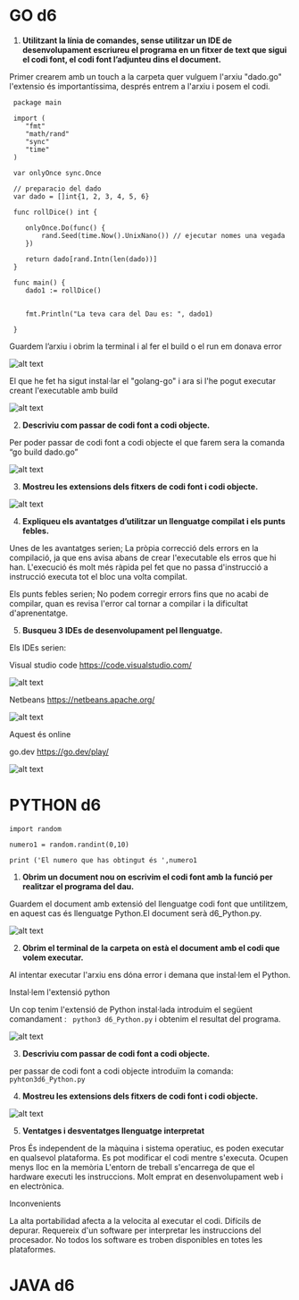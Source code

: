 # GO d6

1.  **Utilitzant la línia de comandes, sense utilitzar un IDE de desenvolupament escriureu el programa en un fitxer de text que sigui el codi font, el codi font l’adjunteu dins el document.**

Primer crearem amb un touch a la carpeta quer vulguem l'arxiu "dado.go"
l'extensio és importantíssima, després entrem a l'arxiu i posem el codi.

```
 package main

 import (
 	"fmt"
 	"math/rand"
 	"sync"
 	"time"
 )

 var onlyOnce sync.Once

 // preparacio del dado   
 var dado = []int{1, 2, 3, 4, 5, 6}

 func rollDice() int {

 	onlyOnce.Do(func() {
 		rand.Seed(time.Now().UnixNano()) // ejecutar nomes una vegada
 	})

 	return dado[rand.Intn(len(dado))]
 }

 func main() {
 	dado1 := rollDice()
 	

 	fmt.Println("La teva cara del Dau es: ", dado1)
 	
 }
```
Guardem l’arxiu i obrim la terminal i al fer el build o el run em donava error 

![alt text](fotos/Selecció_074.png)




El que he fet ha sigut instal·lar el "golang-go" i ara si l'he pogut executar creant l'executable amb build


![alt text](fotos/Selecció_075.png)










2. **Descriviu com passar de codi font a codi objecte.**


Per poder passar de codi font a codi objecte el que farem sera la comanda “go build dado.go”


![alt text](fotos/Selecció_076.png)


3. **Mostreu les extensions dels fitxers de codi font i codi objecte.**



![alt text](fotos/Selecció_076.png)


4.  **Expliqueu els avantatges d’utilitzar un llenguatge compilat i els punts febles.**

Unes de les avantatges serien; La pròpia correcció dels errors en la compilació, ja que ens avisa abans de crear l'executable els erros que hi han. L'execució és molt més ràpida pel fet que no passa d'instrucció a instrucció executa tot el bloc una volta compilat.

Els punts febles serien; No podem corregir errors fins que no acabi de compilar, quan es revisa l'error cal tornar a compilar i la dificultat d'aprenentatge.





5. **Busqueu 3 IDEs de desenvolupament pel llenguatge.**


Els IDEs serien:

Visual studio code
https://code.visualstudio.com/

![alt text](fotos/Selecció_074.png)

Netbeans
https://netbeans.apache.org/

![alt text](fotos/Selecció_078.png)

Aquest és online

go.dev
https://go.dev/play/

![alt text](fotos/Selecció_079.png)




# PYTHON d6

``` 
import random
 
numero1 = random.randint(0,10)

print ('El numero que has obtingut és ',numero1 
```


1. **Obrim un document nou on escrivim el codi font amb la funció per realitzar el programa del dau.**

Guardem el document amb extensió del llenguatge codi font que untilitzem, en aquest cas és llenguatge Python.El document serà d6_Python.py.

![alt text](fotos/Selecció_080.png)


2. **Obrim el terminal de la carpeta on està el document amb el codi que volem executar.**

Al intentar executar l'arxiu ens dóna error i demana que instal·lem el Python.

Instal·lem l'extensió python

Un cop tenim l'extensió de Python instal·lada introduim el següent comandament : ``` python3 d6_Python.py``` i obtenim el resultat del programa.


![alt text](fotos/Selecció_081.png)


3. **Descriviu com passar de codi font a codi objecte.**

per passar de codi font a codi objecte introduïm la comanda: ```pyhton3d6_Python.py```

4. **Mostreu les extensions dels fitxers de codi font i codi objecte.**

![alt text](fotos/Selecció_082.png)

5. **Ventatges i desventatges llenguatge interpretat**

Pros
És independent de la màquina i sistema operatiuc, es poden executar en qualsevol plataforma.
Es pot modificar el codi mentre s'executa.
Ocupen menys lloc en la memòria
L'entorn de treball s'encarrega de que el hardware executi les instruccions.
Molt emprat en desenvolupament web i en electrònica.

Inconvenients

La alta portabilidad afecta a la velocita al executar el codi.
Difícils de depurar.
Requereix d'un software per interpretar les instruccions del procesador.
No todos los software es troben disponibles en totes les plataformes.








# JAVA d6

